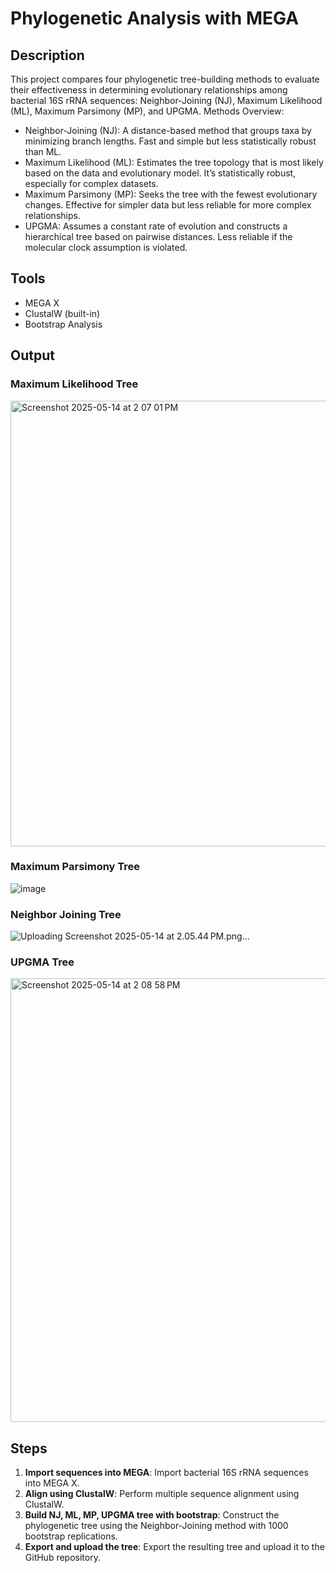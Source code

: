 # Phylogenetic Analysis with MEGA

## Description

This project compares four phylogenetic tree-building methods to evaluate their effectiveness in determining evolutionary relationships among bacterial 16S rRNA sequences: Neighbor-Joining (NJ), Maximum Likelihood (ML), Maximum Parsimony (MP), and UPGMA.
Methods Overview:
- Neighbor-Joining (NJ): A distance-based method that groups taxa by minimizing branch lengths. Fast and simple but less statistically robust than ML.
- Maximum Likelihood (ML): Estimates the tree topology that is most likely based on the data and evolutionary model. It’s statistically robust, especially for complex datasets.
- Maximum Parsimony (MP): Seeks the tree with the fewest evolutionary changes. Effective for simpler data but less reliable for more complex relationships.
- UPGMA: Assumes a constant rate of evolution and constructs a hierarchical tree based on pairwise distances. Less reliable if the molecular clock assumption is violated.

## Tools
- MEGA X
- ClustalW (built-in)
- Bootstrap Analysis

## Output
### Maximum Likelihood Tree

<img width="713" alt="Screenshot 2025-05-14 at 2 07 01 PM" src="https://github.com/user-attachments/assets/c02d907d-15b2-4620-9cc7-35dd9c7205b3" />

### Maximum Parsimony Tree
![image](https://github.com/user-attachments/assets/5c9209a5-92b6-4ff7-b4f5-09221e91b709)

### Neighbor Joining Tree

![Uploading Screenshot 2025-05-14 at 2.05.44 PM.png…]()

### UPGMA Tree

<img width="710" alt="Screenshot 2025-05-14 at 2 08 58 PM" src="https://github.com/user-attachments/assets/810cb631-c3c3-41ac-b5a0-68f804f14a6a" />

## Steps
1. **Import sequences into MEGA**: Import bacterial 16S rRNA sequences into MEGA X.
2. **Align using ClustalW**: Perform multiple sequence alignment using ClustalW.
3. **Build NJ, ML, MP, UPGMA tree with bootstrap**: Construct the phylogenetic tree using the Neighbor-Joining method with 1000 bootstrap replications.
4. **Export and upload the tree**: Export the resulting tree and upload it to the GitHub repository.



